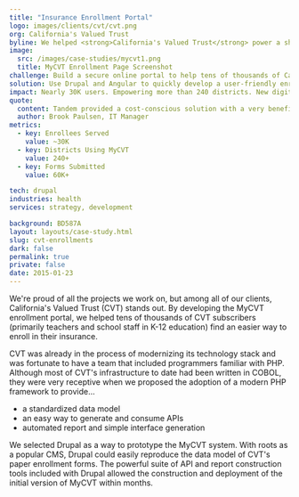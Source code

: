 ```yaml
---
title: "Insurance Enrollment Portal"
logo: images/clients/cvt/cvt.png
org: California's Valued Trust
byline: We helped <strong>California's Valued Trust</strong> power a shift from paper to digital by building a secure insurance enrollment portal in <strong>Drupal</strong>.
image:
  src: /images/case-studies/mycvt1.png
  title: MyCVT Enrollment Page Screenshot
challenge: Build a secure online portal to help tens of thousands of California teachers and school staff enroll for insurance.
solution: Use Drupal and Angular to quickly develop a user-friendly enrollment experience.
impact: Nearly 30K users. Empowering more than 240 districts. New digital cornerstone of the CVT experience
quote:
  content: Tandem provided a cost-conscious solution with a very beneficial result.
  author: Brook Paulsen, IT Manager
metrics:
  - key: Enrollees Served
    value: ~30K
  - key: Districts Using MyCVT
    value: 240+
  - key: Forms Submitted
    value: 60K+

tech: drupal
industries: health
services: strategy, development

background: BD587A
layout: layouts/case-study.html
slug: cvt-enrollments
dark: false
permalink: true
private: false
date: 2015-01-23
---
```


We're proud of all the projects we work on, but among all of our clients, California's Valued Trust (CVT) stands out. By developing the MyCVT enrollment portal, we helped tens of thousands of CVT subscribers (primarily teachers and school staff in K-12 education) find an easier way to enroll in their insurance.

CVT was already in the process of modernizing its technology stack and was fortunate to have a team that included programmers familiar with PHP. Although most of CVT's infrastructure to date had been written in COBOL, they were very receptive when we proposed the adoption of a modern PHP framework to provide...

- a standardized data model
- an easy way to generate and consume APIs
- automated report and simple interface generation

We selected Drupal as a way to prototype the MyCVT system. With roots as a popular CMS, Drupal could easily reproduce the data model of CVT's paper enrollment forms. The powerful suite of API and report construction tools included with Drupal allowed the construction and deployment of the initial version of MyCVT within months.

